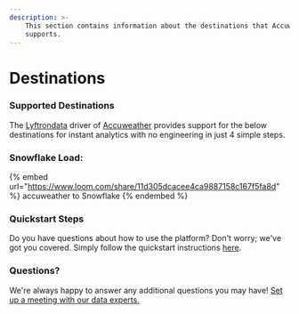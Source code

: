 ```yaml
---
description: >-
    This section contains information about the destinations that Accuweather
    supports.
---
```


# Destinations

### Supported Destinations

The [Lyftrondata](https://www.lyftrondata.com/) driver of [Accuweather](https://www.lyftrondata.com/integration/accuweather/) provides support for the below destinations for instant analytics with no engineering in just 4 simple steps.

### Snowflake Load:

{% embed url="https://www.loom.com/share/11d305dcacee4ca9887158c167f5fa8d" %}
accuweather to Snowflake
{% endembed %}

### Quickstart Steps

Do you have questions about how to use the platform? Don't worry; we've got you covered. Simply follow the quickstart instructions [here](../../../quickstart-steps.md).

### Questions? <a href="#questions" id="questions"></a>

We're always happy to answer any additional questions you may have! [Set up a meeting with our data experts.](https://www.lyftrondata.com/book-a-meeting/)
